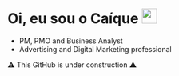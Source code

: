 # Oi, eu sou o Caíque  <img alt="maozinha" width="30px" src="https://camo.githubusercontent.com/35d3d11359a49bf12aebb834cc13fd81b95eff4e/68747470733a2f2f6d656469612e67697068792e636f6d2f6d656469612f6876524a434c467a6361737252346961377a2f67697068792e676966"/>

- PM, PMO and Business Analyst
- Advertising and Digital Marketing professional  

:warning: This GitHub is under construction	:warning:	
